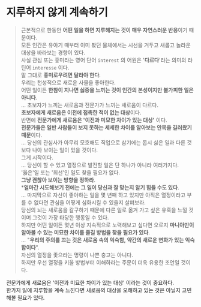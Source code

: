# 지루하지 않게 계속하기

> 근본적으로 한동안 **어떤 일을 하면 지루해지는 것이 매우 자연스러운 반응**이기 때문이다.  
> 모든 인간은 유아기 때부터 이미 봤던 물체에서는 시선을 거두고 새롭고 놀라운 대상을 바라보는 경향이 있다.  
> 사실 관심 또는 흥미라는 영어 단어 `interest` 의 어원은 '**다르다**'라는 의미의 라틴어 `interesse` 이다.  
> 말 그대로 **흥미로우려면 달라야 한다**.  
> 우리는 천성적으로 새로운 사물을 좋아한다.  
> 어떤 일이든 **한참이 지나면 싫증을 느끼는 것이 인간의 본성이지만 불가피한 일은 아니다**.  
> ...
> 초보자가 느끼는 새로움과 전문가가 느끼는 새로움이 다르다.  
> **초보자에게 새로움은 이전에 접촉한 적이 없는 대상**이다.  
> 반면에 **전문가에게 새로움은 '이전과 미묘한 차이가 있는 대상'** 이다.  
> **전문가들은 일반 사람들이 보지 못하는 세세한 차이를 알아보는 안목을 길러왔기 때문**이다.  
> ...
> 당신의 관심사가 아무리 모호해도 직업으로 삼기에는 몹시 싫은 일과 다른 것보다 나아 보이는 일이 있을 것이다.  
> 그게 시작이다.  
> ...
> 당신이 할 수 있고 열정으로 발전할 일은 단 하나가 아니라 여러가지다.  
> '옳은'일 또는 '최선'인 일도 찾을 필요가 없다.  
> **그냥 괜찮아 보이는 방향을 정하라**.  
> ***얼마간 시도해보기 전에는 그 일이 당신과 잘 맞는지 알기 힘들 수도 있다**.  
> ...
> 마지막으로 자신이 좋아하는 일을 몇 년째 하고 있지만 아직은 열정이라고 부를 수 없다면 관심을 어떻게 심화시킬 수 있을지 살펴보라.  
> 당신의 뇌는 새로움을 갈구하기 때문에 다른 일로 옮겨 가고 싶은 유혹을 느낄 것이며 그것이 가장 타당한 행동일 수 있다.  
> 하지만 어떤 일이든 몇년 이상 지속적으로 노력해보고 싶다면 오로지 **마니아만이 알아볼 수 있는 미묘한 차이를 즐길 방법을 찾을 필요가 있다**.  
> ...
> "**우리의 주의를 끄는 것은 새로움 속의 익숙함, 약간의 새로운 변화가 있는 익숙함이다**".  
> 자신의 열정을 좇으라는 명령이 나쁜 충고는 아니다.  
> 하지만 우선 열정을 키울 방법부터 이해하라는 주문이 더욱 유용한 조언일 것이다.

전문가에게 새로움은 '이전과 미묘한 차이가 있는 대상' 이라는 것이 중요하다.  
한가지 일에 지루함을 계속 느낀다면 새로움의 대상을 오해하고 있는 것은 아닐지 고민해볼 필요가 있다.